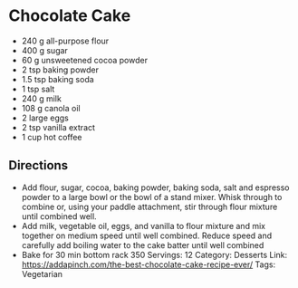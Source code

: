 # Chocolate Cake
- 240 g all-purpose flour
- 400 g sugar
- 60 g unsweetened cocoa powder
- 2 tsp baking powder
- 1.5 tsp baking soda
- 1 tsp salt
- 240 g milk
- 108 g canola oil
- 2 large eggs
- 2 tsp vanilla extract
- 1 cup hot coffee
## Directions
- Add flour, sugar, cocoa, baking powder, baking soda, salt and espresso powder to a large bowl or the bowl of a stand mixer. Whisk through to combine or, using your paddle attachment, stir through flour mixture until combined well.
- Add milk, vegetable oil, eggs, and vanilla to flour mixture and mix together on medium speed until well combined. Reduce speed and carefully add boiling water to the cake batter until well combined
- Bake for 30 min bottom rack 350
Servings: 12
Category: Desserts
Link: https://addapinch.com/the-best-chocolate-cake-recipe-ever/
Tags: Vegetarian
